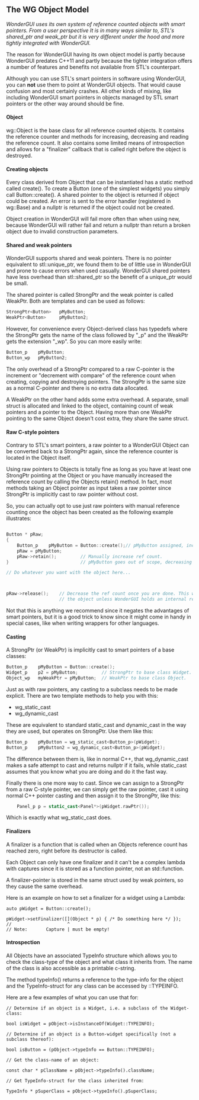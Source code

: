 ## The WG Object Model

*WonderGUI uses its own system of reference counted objects with smart pointers. From a user perspective It is in many ways similar to, STL's shared_ptr and weak_ptr but it is very different under the hood and more tightly integrated with WonderGUI.*



The reason for WonderGUI having its own object model is partly because WonderGUI predates C++11 and partly because the tighter integration offers a number of features and benefits not available from STL's counterpart.

Although you can use STL's smart pointers in software using WonderGUI, you can **not** use them to point at WonderGUI objects. That would cause confusion and most certainly crashes. All other kinds of mixing, like including WonderGUI smart pointers in objects managed by STL smart pointers or the other way around should be fine.



#### Object

wg::Object is the base class for all reference counted objects. It contains the reference counter and methods for increasing, decreasing and reading the reference count. It also contains some limited means of introspection and allows for a "finalizer" callback that is called right before the object is destroyed.



#### Creating objects

Every class derived from Object that can be instantiated has a static method called create(). To create a Button (one of the simplest widgets) you simply call Button::create(). A shared pointer to the object is returned if object could be created. An error is sent to the error handler (registered in wg::Base) and a nullptr is returned if the object could not be created.

Object creation in WonderGUI will fail more often than when using new, because WonderGUI will rather fail and return a nullptr than return a broken object due to invalid construction parameters.



#### Shared and weak pointers

WonderGUI supports shared and weak pointers. There is no pointer equivalent to stl::unique_ptr, we found them to be of little use in WonderGUI and prone to cause errors when used casually. WonderGUI shared pointers have less overhead than stl::shared_ptr so the benefit of a unique_ptr would be small.

The shared pointer is called StrongPtr and the weak pointer is called WeakPtr. Both are templates and can be used as follows:

```c++
StrongPtr<Button>	pMyButton;
WeakPtr<Button>		pMyButton2;
```

However, for convenience every Object-derived class has typedefs where the StrongPtr gets the name of the class followed by "\_p" and the WeakPtr gets the extension "\_wp". So you can more easily write:

```c++
Button_p	pMyButton;
Button_wp	pMyButton2;
```

The only overhead of a StrongPtr compared to a raw C-pointer is the increment or "decrement with compare" of the reference count when creating, copying and destroying pointers. The StrongPtr is the same size as a normal C-pointer and there is no extra data allocated.

A WeakPtr on the other hand adds some extra overhead. A separate, small struct is allocated and linked to the object, containing  count of weak pointers and a pointer to the Object. Having more than one WeakPtr pointing to the same Object doesn't cost extra, they share the same struct.



#### Raw C-style pointers

Contrary to STL's smart pointers, a raw pointer to a WonderGUI Object can be converted back to a StrongPtr again, since the reference counter is located in the Object itself.

Using raw pointers to Objects is totally fine as long as you have at least one StrongPtr pointing at the Object or you have manually increased the reference count by calling the Objects retain() method. In fact, most methods taking an Object pointer as input takes a raw pointer since StrongPtr is implicitly cast to raw pointer without cost.

So, you can actually opt to use just raw pointers with manual reference counting once the object has been created as the following example illustrates:

```c++

Button * pRaw;
{
	Button_p	pMyButton = Button::create();// pMyButton assigned, increasing ref count.
	pRaw = pMyButton;
    pRaw->retain();			// Manually increase ref count.
}							// pMyButton goes out of scope, decreasing ref count.

// Do whatever you want with the object here...



pRaw->release();	// Decrease the ref count once you are done. This will destroy 
					// the object unless WonderGUI holds an internal reference.

```

Not that this is anything we recommend since it negates the advantages of smart pointers, but it is a good trick to know since it might come in handy in special cases, like when writing wrappers for other languages.



#### Casting

A StrongPtr (or WeakPtr) is implicitly cast to smart pointers of a base classes:

```c++
Button_p	pMyButton = Button::create();
Widget_p	p2 = pMyButton;			// StrongPtr to base class Widget.
Object_wp	myWeakPtr = pMyButton;	// WeakPtr to base class Object.
```

Just as with raw pointers, any casting to a subclass needs to be made explicit. There are two template methods to help you with this:

* wg_static_cast
* wg_dynamic_cast

These are equivalent to standard static_cast and dynamic_cast in the way they are used, but operates on StrongPtr. Use them like this:

```c++
Button_p	pMyButton = wg_static_cast<Button_p>(pWidget);
Button_p	pMyButton2 = wg_dynamic_cast<Button_p>(pWidget);
```

The difference between them is, like in normal C++, that wg_dynamic_cast makes a safe attempt to cast and returns nullptr if it fails, while static_cast assumes that you know what you are doing and do it the fast way.

Finally there is one more way to cast. Since we can assign to a StrongPtr from a raw C-style pointer, we can simply get the raw pointer, cast it using normal C++ pointer casting and then assign it to the StrongPtr, like this:

```c++
	Panel_p p = static_cast<Panel*>(pWidget.rawPtr());
```

Which is exactly what wg_static_cast does.



#### Finalizers

A finalizer is a function that is called when an Objects reference count has reached zero, right before its destructor is called.

Each Object can only have one finalizer and it can't be a complex lambda with captures since it is stored as a function pointer, not an std::function.

A finalizer-pointer is stored in the same struct used by weak pointers, so they cause the same overhead.

Here is an example on how to set a finalizer for a widget using a Lambda:

```
auto pWidget = Button::create();

pWidget->setFinalizer([](Object * p) { /* Do something here */ });
//                     ^
// Note:       Capture | must be empty!

```



#### Introspection

All Objects have an associated TypeInfo structure which allows you to check the class-type of the object and what class it inherits from. The name of the class is also accessible as a printable c-string.

The method typeInfo() returns a reference to the type-info for the object and the TypeInfo-struct for any class can be accessed by <classname>::TYPEINFO. 

Here are a few examples of what you can use that for:

```
// Determine if an object is a Widget, i.e. a subclass of the Widget-class:

bool isWidget = pObject->isInstanceOf(Widget::TYPEINFO);

// Determine if an object is a Button-widget specifically (not a subclass thereof):

bool isButton = (pObject->typeInfo == Button::TYPEINFO);

// Get the class-name of an object:

const char * pClassName = pObject->typeInfo().className;

// Get TypeInfo-struct for the class inherited from:

TypeInfo * pSuperClass = pObject->typeInfo().pSuperClass;

```

